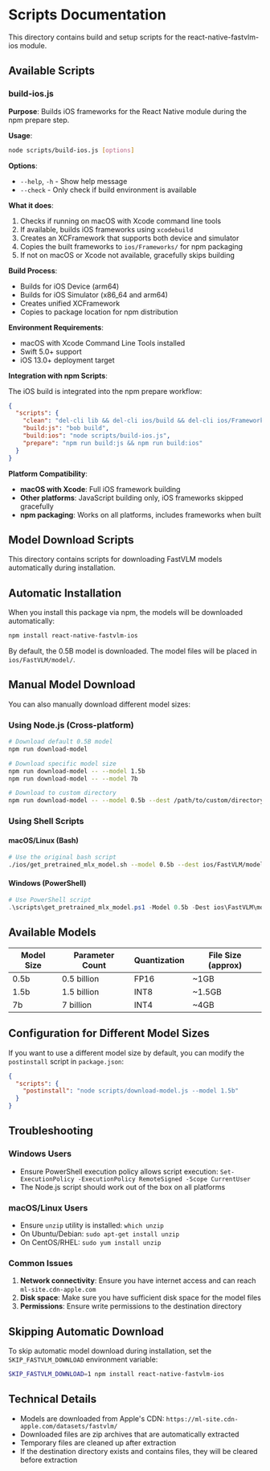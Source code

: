 # Scripts Documentation

This directory contains build and setup scripts for the react-native-fastvlm-ios module.

## Available Scripts

### build-ios.js

**Purpose**: Builds iOS frameworks for the React Native module during the npm prepare step.

**Usage**:
```bash
node scripts/build-ios.js [options]
```

**Options**:
- `--help`, `-h` - Show help message
- `--check` - Only check if build environment is available

**What it does**:
1. Checks if running on macOS with Xcode command line tools
2. If available, builds iOS frameworks using `xcodebuild`
3. Creates an XCFramework that supports both device and simulator
4. Copies the built frameworks to `ios/Frameworks/` for npm packaging
5. If not on macOS or Xcode not available, gracefully skips building

**Build Process**:
- Builds for iOS Device (arm64)
- Builds for iOS Simulator (x86_64 and arm64)
- Creates unified XCFramework
- Copies to package location for npm distribution

**Environment Requirements**:
- macOS with Xcode Command Line Tools installed
- Swift 5.0+ support
- iOS 13.0+ deployment target

**Integration with npm Scripts**:

The iOS build is integrated into the npm prepare workflow:

```json
{
  "scripts": {
    "clean": "del-cli lib && del-cli ios/build && del-cli ios/Frameworks",
    "build:js": "bob build",
    "build:ios": "node scripts/build-ios.js", 
    "prepare": "npm run build:js && npm run build:ios"
  }
}
```

**Platform Compatibility**:

- **macOS with Xcode**: Full iOS framework building
- **Other platforms**: JavaScript building only, iOS frameworks skipped gracefully
- **npm packaging**: Works on all platforms, includes frameworks when built

## Model Download Scripts

This directory contains scripts for downloading FastVLM models automatically during installation.

## Automatic Installation

When you install this package via npm, the models will be downloaded automatically:

```bash
npm install react-native-fastvlm-ios
```

By default, the 0.5B model is downloaded. The model files will be placed in `ios/FastVLM/model/`.

## Manual Model Download

You can also manually download different model sizes:

### Using Node.js (Cross-platform)

```bash
# Download default 0.5B model
npm run download-model

# Download specific model size
npm run download-model -- --model 1.5b
npm run download-model -- --model 7b

# Download to custom directory
npm run download-model -- --model 0.5b --dest /path/to/custom/directory
```

### Using Shell Scripts

#### macOS/Linux (Bash)
```bash
# Use the original bash script
./ios/get_pretrained_mlx_model.sh --model 0.5b --dest ios/FastVLM/model
```

#### Windows (PowerShell)
```powershell
# Use PowerShell script
.\scripts\get_pretrained_mlx_model.ps1 -Model 0.5b -Dest ios\FastVLM\model
```

## Available Models

| Model Size | Parameter Count | Quantization | File Size (approx) |
|------------|-----------------|--------------|-------------------|
| 0.5b       | 0.5 billion     | FP16         | ~1GB              |
| 1.5b       | 1.5 billion     | INT8         | ~1.5GB            |
| 7b         | 7 billion       | INT4         | ~4GB              |

## Configuration for Different Model Sizes

If you want to use a different model size by default, you can modify the `postinstall` script in `package.json`:

```json
{
  "scripts": {
    "postinstall": "node scripts/download-model.js --model 1.5b"
  }
}
```

## Troubleshooting

### Windows Users
- Ensure PowerShell execution policy allows script execution: `Set-ExecutionPolicy -ExecutionPolicy RemoteSigned -Scope CurrentUser`
- The Node.js script should work out of the box on all platforms

### macOS/Linux Users
- Ensure `unzip` utility is installed: `which unzip`
- On Ubuntu/Debian: `sudo apt-get install unzip`
- On CentOS/RHEL: `sudo yum install unzip`

### Common Issues
1. **Network connectivity**: Ensure you have internet access and can reach `ml-site.cdn-apple.com`
2. **Disk space**: Make sure you have sufficient disk space for the model files
3. **Permissions**: Ensure write permissions to the destination directory

## Skipping Automatic Download

To skip automatic model download during installation, set the `SKIP_FASTVLM_DOWNLOAD` environment variable:

```bash
SKIP_FASTVLM_DOWNLOAD=1 npm install react-native-fastvlm-ios
```

## Technical Details

- Models are downloaded from Apple's CDN: `https://ml-site.cdn-apple.com/datasets/fastvlm/`
- Downloaded files are zip archives that are automatically extracted
- Temporary files are cleaned up after extraction
- If the destination directory exists and contains files, they will be cleared before extraction